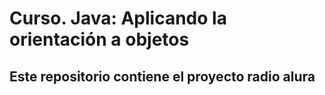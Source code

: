 # Curso. Java: Aplicando la orientación a objetos
## Este repositorio contiene el proyecto radio alura

